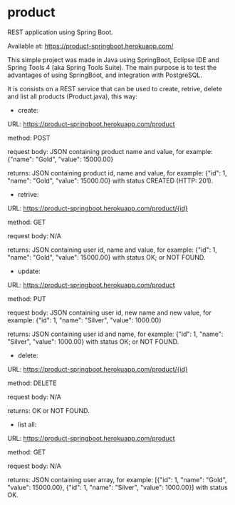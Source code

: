 # product
REST application using Spring Boot.

Available at: https://product-springboot.herokuapp.com/

This simple project was made in Java using SpringBoot, Eclipse IDE and Spring Tools 4 (aka Spring Tools Suite). The main purpose is to test the advantages of using SpringBoot, and integration with PostgreSQL.

It is consists on a REST service that can be used to create, retrive, delete and list all products (Product.java), this way:

 - create:
 
 URL: https://product-springboot.herokuapp.com/product
 
 method: POST
 
 request body: JSON containing product name and value, for example: {"name": "Gold", "value": 15000.00}
 
 returns: JSON containing product id, name and value, for example: {"id": 1, "name": "Gold", "value": 15000.00} with status CREATED (HTTP: 201).
 
 
 
 - retrive:
 
URL: https://product-springboot.herokuapp.com/product/{id}
 
 method: GET
 
 request body: N/A
 
 returns: JSON containing user id, name and value, for example: {"id": 1, "name": "Gold", "value": 15000.00} with status OK; or NOT FOUND.
 
 
 
 - update:
 
 URL: https://product-springboot.herokuapp.com/product
 
 method: PUT
 
 request body: JSON containing user id, new name and new value, for example: {"id": 1, "name": "Silver", "value": 1000.00}
 
 returns: JSON containing user id and name, for example: {"id": 1, "name": "Silver", "value": 1000.00} with status OK; or NOT FOUND.
 
 

 - delete:
 
 URL: https://product-springboot.herokuapp.com/product/{id}
 
 method: DELETE
 
 request body: N/A
 
 returns: OK or NOT FOUND.
 
 
  
 - list all:
 
 URL: https://product-springboot.herokuapp.com/product
 
 method: GET
 
 request body: N/A
 
 returns: JSON containing user array, for example: [{"id": 1, "name": "Gold", "value": 15000.00}, {"id": 1, "name": "Silver", "value": 1000.00}] with status OK.
